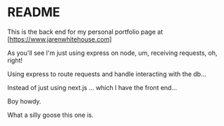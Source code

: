 # README
This is the back end for my personal portfolio page at [https://www.jarenwhitehouse.com]

As  you'll see I'm just using express on node, um, receiving requests, oh, right!

Using express to route requests and handle interacting with the db... 

Instead of just using next.js ... which I have the front end...

Boy howdy.

What a silly goose this one is.




<!-- This is the [Express](https://expressjs.com) [Hello world](https://expressjs.com/en/starter/hello-world.html) example on [Render](https://render.com).

The app in this repo is deployed at [https://express.onrender.com](https://express.onrender.com).

## Deployment

See https://render.com/docs/deploy-node-express-app or follow the steps below:

Create a new web service with the following values:
  * Build Command: `yarn`
  * Start Command: `node app.js` -->

